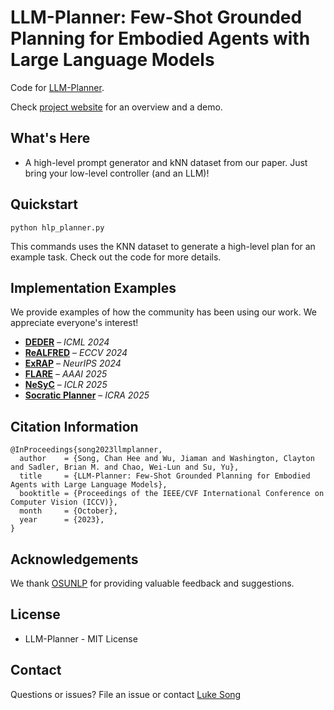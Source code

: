 # LLM-Planner: Few-Shot Grounded Planning for Embodied Agents with Large Language Models 

Code for [LLM-Planner](https://arxiv.org/abs/2212.04088).

Check [project website](https://dki-lab.github.io/LLM-Planner/) for an overview and a demo.

## What's Here
- A high-level prompt generator and kNN dataset from our paper. Just bring your low-level controller (and an LLM)!

## Quickstart
`
python hlp_planner.py
`

This commands uses the KNN dataset to generate a high-level plan for an example task.
Check out the code for more details.

## Implementation Examples
We provide examples of how the community has been using our work. We appreciate everyone's interest!

- **[DEDER](https://arxiv.org/abs/2412.11499)** – *ICML 2024*
- **[ReALFRED](https://arxiv.org/abs/2407.18550)** – *ECCV 2024*
- **[ExRAP](https://proceedings.neurips.cc/paper_files/paper/2024/hash/7bacd0ebd061d4694583ae0eb69ad15f-Abstract-Conference.html)** – *NeurIPS 2024*
- **[FLARE](https://arxiv.org/abs/2412.17288)** – *AAAI 2025*
- **[NeSyC](https://arxiv.org/abs/2503.00870)** – *ICLR 2025*
- **[Socratic Planner](https://arxiv.org/abs/2404.15190)** – *ICRA 2025*

## Citation Information

```
@InProceedings{song2023llmplanner,
  author    = {Song, Chan Hee and Wu, Jiaman and Washington, Clayton and Sadler, Brian M. and Chao, Wei-Lun and Su, Yu},
  title     = {LLM-Planner: Few-Shot Grounded Planning for Embodied Agents with Large Language Models},
  booktitle = {Proceedings of the IEEE/CVF International Conference on Computer Vision (ICCV)},
  month     = {October},
  year      = {2023},
}
```

## Acknowledgements

We thank [OSUNLP](https://x.com/osunlp) for providing valuable feedback and suggestions.

## License

- LLM-Planner - MIT License

## Contact

Questions or issues? File an issue or contact [Luke Song](https://chanh.ee)

